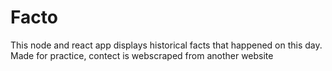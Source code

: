 # Facto
This node and react app displays historical facts that happened on this day. Made for practice, contect is webscraped from another website
